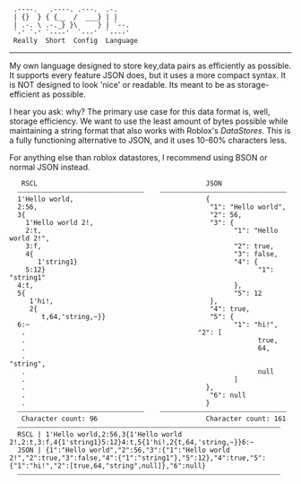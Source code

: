 ```
 .----.   .----. .---.  .-.   
 | {}  } { {__  /  ___} | |   
 | .-. \ .-._} }\     } | `--.
 `-' `-' `----'  `---'  `----'
 Really  Short  Config  Language
```
---
 
 My own language designed to store key,data pairs as efficiently as possible. It supports every feature JSON does, but it uses a more compact syntax.
 It is NOT designed to look 'nice' or readable. Its meant to be as storage-efficient as possible.
 
 I hear you ask: why?
 The primary use case for this data format is, well, storage efficiency. We want to use the least amount of bytes possible while maintaining a string format 
 that also works with Roblox's *DataStores*.
 This is a fully functioning alternative to JSON, and it uses 10-60% characters less.

 For anything else than roblox datastores, I recommend using BSON or normal JSON instead.

 ```
    RSCL                                          JSON                                      
   ⎯⎯⎯⎯⎯⎯⎯⎯⎯⎯⎯⎯⎯⎯⎯⎯⎯⎯⎯⎯⎯⎯⎯⎯⎯⎯⎯⎯⎯⎯⎯⎯⎯⎯⎯⎯⎯⎯    ⎯⎯⎯⎯⎯⎯⎯⎯⎯⎯⎯⎯⎯⎯⎯⎯⎯⎯⎯⎯⎯⎯⎯⎯⎯⎯⎯⎯⎯⎯⎯⎯⎯⎯⎯⎯⎯⎯
   1'Hello world,                                 {                                         
   2:56,                                           "1": "Hello world",
   3{                                              "2": 56,
     1'Hello world 2!,                             "3": {
     2:t,                                                "1": "Hello world 2!",
     3:f,                                                "2": true,
     4{                                                  "3": false,
        1'string1}                                       "4": {
     5:12}                                                     "1": "string1"
   4:t,                                                  },
   5{                                                    "5": 12
      1'hi!,                                       },
      2{                                           "4": true,
         t,64,'string,~}}                          "5": {
   6:~                                                   "1": "hi!",
	.			    	                        "2": [
	.                                                          true,
	.                                                          64,
	.                                                          "string",
	.                                                          null
	.                                                    ]
	.	                                          },
	.                                              "6": null
	.                                             }
   ⎯⎯⎯⎯⎯⎯⎯⎯⎯⎯⎯⎯⎯⎯⎯⎯⎯⎯⎯⎯⎯⎯⎯⎯⎯⎯⎯⎯⎯⎯⎯⎯⎯⎯⎯⎯⎯⎯    ⎯⎯⎯⎯⎯⎯⎯⎯⎯⎯⎯⎯⎯⎯⎯⎯⎯⎯⎯⎯⎯⎯⎯⎯⎯⎯⎯⎯⎯⎯⎯⎯⎯⎯⎯⎯⎯⎯
    Character count: 96                           Character count: 161
   ⎯⎯⎯⎯⎯⎯⎯⎯⎯⎯⎯⎯⎯⎯⎯⎯⎯⎯⎯⎯⎯⎯⎯⎯⎯⎯⎯⎯⎯⎯⎯⎯⎯⎯⎯⎯⎯⎯⎯⎯⎯⎯⎯⎯⎯⎯⎯⎯⎯⎯⎯⎯⎯⎯⎯⎯⎯⎯⎯⎯⎯⎯⎯⎯⎯⎯⎯⎯⎯⎯⎯⎯⎯⎯⎯⎯⎯⎯⎯
   RSCL | 1'Hello world,2:56,3{1'Hello world 2!,2:t,3:f,4{1'string1}5:12}4:t,5{1'hi!,2{t,64,'string,~}}6:~
   JSON | {1":"Hello world","2":56,"3":{"1":"Hello world 2!","2":true,"3":false,"4":{"1":"string1"},"5":12},"4":true,"5":{"1":"hi!","2":[true,64,"string",null]},"6":null}
   ⎯⎯⎯⎯⎯⎯⎯⎯⎯⎯⎯⎯⎯⎯⎯⎯⎯⎯⎯⎯⎯⎯⎯⎯⎯⎯⎯⎯⎯⎯⎯⎯⎯⎯⎯⎯⎯⎯⎯⎯⎯⎯⎯⎯⎯⎯⎯⎯⎯⎯⎯⎯⎯⎯⎯⎯⎯⎯⎯⎯⎯⎯⎯⎯⎯⎯⎯⎯⎯⎯⎯⎯⎯⎯⎯⎯⎯⎯⎯
```

